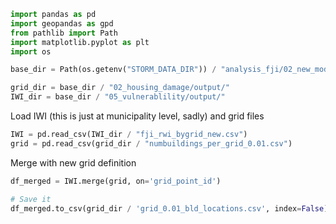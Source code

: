 ```python
import pandas as pd
import geopandas as gpd
from pathlib import Path
import matplotlib.pyplot as plt
import os
```


```python
base_dir = Path(os.getenv("STORM_DATA_DIR")) / "analysis_fji/02_new_model_input/"

grid_dir = base_dir / "02_housing_damage/output/"
IWI_dir = base_dir / "05_vulnerablility/output/"
```

Load IWI (this is just at municipality level, sadly) and grid files


```python
IWI = pd.read_csv(IWI_dir / "fji_rwi_bygrid_new.csv")
grid = pd.read_csv(grid_dir / "numbuildings_per_grid_0.01.csv")
```

Merge with new grid definition


```python
df_merged = IWI.merge(grid, on='grid_point_id')

# Save it
df_merged.to_csv(grid_dir / 'grid_0.01_bld_locations.csv', index=False)
```
